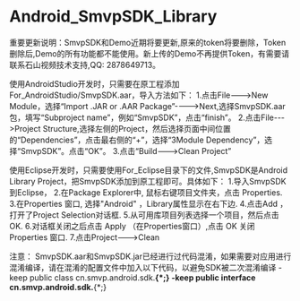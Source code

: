 Android_SmvpSDK_Library
=======================
重要更新说明：SmvpSDK和Demo近期将要更新,原来的token将要删除，Token删除后,Demo的所有功能都不能使用。新上传的Demo不再提供Token，有需要请联系石山视频技术支持,QQ: 2878649713。

使用AndroidStudio开发时，只需要在原工程添加For_AndroidStudio/SmvpSDK.aar，导入方法如下：
1.点击File--->New Module，选择“Import .JAR or .AAR Package”---->Next,选择SmvpSDK.aar包，填写“Subproject name”，例如“SmvpSDK”，点击“finish”。
2.点击File--->Project Structure,选择左侧的Project，然后选择页面中间位置的“Dependencies”，点击最右侧的“+”，选择“3Module Dependency”，选择“SmvpSDK”。点击“OK”。
3.点击“Build--->Clean Project”

使用Eclipse开发时，只需要使用For_Eclipse目录下的文件,SmvpSDK是Android Library Project，把SmvpSDK添加到原工程即可。具体如下：
1.导入SmvpSDK到Eclipse，
2.在Package Explorer中, 鼠标右键项目文件夹，点击 Properties.
3.在Properties 窗口, 选择"Android" ，Library属性显示在右下边.
4.点击Add ，打开了Project Selection对话框.
5.从可用库项目列表选择一个项目，然后点击 OK.
6.对话框关闭之后点击 Apply （在Properties窗口）,点击 OK 关闭Properties 窗口.
7.点击Project--->Clean

注意：
SmvpSDK.aar和SmvpSDK.jar已经进行过代码混淆，如果需要对应用进行混淆编译，请在混淆的配置文件中加入以下代码，以避免SDK被二次混淆编译
-keep public class cn.smvp.android.sdk.**{*;}
-keep public interface cn.smvp.android.sdk.**{*;}
